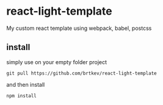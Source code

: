 # react-light-template

My custom react template using webpack, babel, postcss

## install

simply use on your empty folder project
```
git pull https://github.com/brtkev/react-light-template
```
and then install
```
npm install
```
